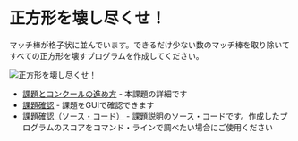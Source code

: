 # 正方形を壊し尽くせ！

マッチ棒が格子状に並んでいます。できるだけ少ない数のマッチ棒を取り除いてすべての正方形を壊すプログラムを作成してください。

![正方形を壊し尽くせ！](./images/square-destroyer.ipg)

* [課題とコンクールの進め方](./rule.html) - 本課題の詳細です
* [課題確認](./square-destroyer/dist/index.html) - 課題をGUIで確認できます
* [課題確認（ソース・コード）](./square-destroyer.zip) - 課題説明のソース・コードです。作成したプログラムのスコアをコマンド・ラインで調べたい場合にご使用ください

